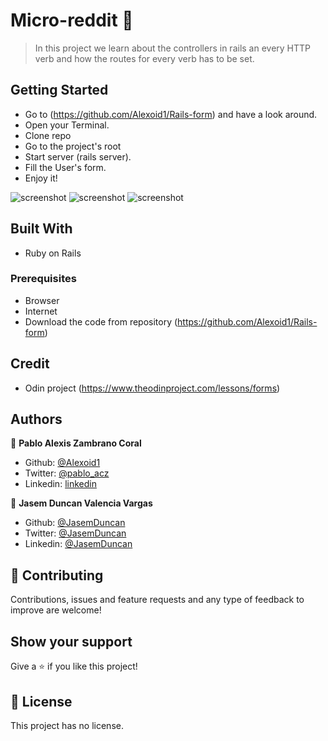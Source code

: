 # Micro-reddit 🚀 

> In this project we learn about the controllers in rails an every HTTP verb and how the routes for every verb has to be set. 


## Getting Started
- Go to (https://github.com/Alexoid1/Rails-form) and have a look around.
- Open your Terminal.
- Clone repo
- Go to the project's root
- Start server (rails server).
- Fill the User's form.
- Enjoy it!

![screenshot](./img/image_users.png)
![screenshot](./img/image_post.png)
![screenshot](./img/image_comment.png)





## Built With

- Ruby on Rails


### Prerequisites

- Browser
- Internet
- Download the code from repository (https://github.com/Alexoid1/Rails-form)

## Credit

- Odin project (https://www.theodinproject.com/lessons/forms)

## Authors


👤 **Pablo Alexis Zambrano Coral**

- Github: [@Alexoid1](https://github.com/Alexoid1)
- Twitter: [@pablo_acz](https://twitter.com/pablo_acz)
- Linkedin: [linkedin](https://www.linkedin.com/in/pablo-alexis-zambrano-coral-7a614a189/)

👤 **Jasem Duncan Valencia Vargas**

- Github: [@JasemDuncan](https://github.com/JasemDuncan)
- Twitter: [@JasemDuncan](https://twitter.com/JasemValencia)
- Linkedin: [@JasemDuncan](https://www.linkedin.com/in/jasem-duncan-valencia/)


## 🤝 Contributing

Contributions, issues and feature requests and any type of feedback to improve are welcome!

## Show your support

Give a ⭐️ if you like this project!


## 📝 License

This project has no license.
